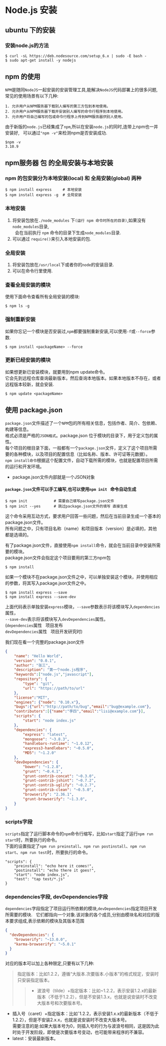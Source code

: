 
# Node.js 安装
## ubuntu 下的安装
### 安装node.js的方法
```
$ curl -sL https://deb.nodesource.com/setup_6.x | sudo -E bash -
$ sudo apt-get install -y nodejs
```
## npm 的使用
`NPM`是随同`NodeJS`一起安装的安装管理工具,能解决`NodeJS`代码部署上的很多问题,  
常见的使用场景有以下几种:  
```
1. 允许用户从NPM服务器下载别人编写的第三方包到本地使用。
2. 允许用户从NPM服务器下载并安装别人编写的命令行程序到本地使用。
3. 允许用户将自己编写的包或命令行程序上传到NPM服务器供别人使用。
```
由于新版的`node.js`已经集成了`npm`,所以在安装`node.js`的同时,连带上npm也一并安装好,  
可以通过`"npm -v"`来检测npm是否安装成功.
```
$npm -v
3.10.9
```
## npm服务器 包 的全局安装与本地安装
### npm 的包安装分为本地安装(local) 和 全局安装(global) 两种
```
$ npm install express     # 本地安装
$ npm install express -g  # 全局安装
```
### 本地安装
1. 将安装包放在`./node_modules` 下`(运行 npm 命令时所在的目录)`,如果没有`node_modules`目录,  
   会在当前执行 `npm` 命令的目录下生成`node_modules`目录.
2. 可以通过 `require()`来引入本地安装的包.
### 全局安装
1. 将安装包放在`/usr/local`下或者你的`node`的安装目录.
2. 可以在命令行里使用.
### 查看全局安装的模块
使用下面命令查看所有全局安装的模块:  
```
$ npm ls -g
```
### 强制重新安装
如果你忘记一个模块是否安装过,`npm`都要强制重新安装,可以使用`-f`或`--force`参数.
```
$ npm install <packageName> --force
```
### 更新已经安装的模块
如果想更新已安装模块，就要用到npm update命令。  
它会先到远程仓库查询最新版本，然后查询本地版本。如果本地版本不存在，或者远程版本较新，就会安装.
```
$ npm update <packageName>
```
## 使用 package.json
`package.json`文件描述了一个`NPM`包的所有相关信息，包括作者、简介、包依赖、构建等信息。  
格式必须是严格的`JSON格式`。package.json 位于模块的目录下，用于定义包的属性。  
每个项目的根目录下面，一般都有一个`package.json`文件，定义了这个项目所需要的各种模块，以及项目的配置信息（比如名称、版本、许可证等元数据）。  
`npm install命令`根据这个配置文件，自动下载所需的模块，也就是配置项目所需的运行和开发环境。  
* package.json文件内部就是一个JSON对象  
#### `package.json`文件可以手工编写,也可以使用`npm init ` 命令自动生成
```
$ npm init            # 需要自己填写package.json文件
$ npm init --yes      # 跳过package.json文件的填写 直接生成
```
这个命令采用互动方式，要求用户回答一些问题，然后在当前目录生成一个基本的package.json文件。  
所有问题之中，只有项目名称（name）和项目版本（version）是必填的，其他都是选填的。  

有了package.json文件，直接使用`npm install`命令，就会在当前目录中安装所需要的模块。  
package.json文件会指定这个项目要用的第三方npm包
```
$ npm install
```
如果一个模块不在package.json文件之中，可以单独安装这个模块，并使用相应的参数，将其写入package.json文件之中。
```
$ npm install express --save
$ npm install express --save-dev
```
上面代码表示单独安装`express`模块，`--save`参数表示将该模块写入`dependencies`属性，  
`--save-dev`表示将该模块写入`devDependencies`属性。  
(`dependencies`属性   项目发布  
`devDependencies`属性   项目开发研究时)


我们现在看一个完整的package.json文件
```json
{
	"name": "Hello World",
	"version": "0.0.1",
	"author": "张三",
	"description": "第一个node.js程序",
	"keywords":["node.js","javascript"],
	"repository": {
		"type": "git",
		"url": "https://path/to/url"
	},
	"license":"MIT",
	"engines": {"node": "0.10.x"},
	"bugs":{"url":"http://path/to/bug","email":"bug@example.com"},
	"contributors":[{"name":"李四","email":"lisi@example.com"}],
	"scripts": {
		"start": "node index.js"
	},
	"dependencies": {
		"express": "latest",
		"mongoose": "~3.8.3",
		"handlebars-runtime": "~1.0.12",
		"express3-handlebars": "~0.5.0",
		"MD5": "~1.2.0"
	},
	"devDependencies": {
		"bower": "~1.2.8",
		"grunt": "~0.4.1",
		"grunt-contrib-concat": "~0.3.0",
		"grunt-contrib-jshint": "~0.7.2",
		"grunt-contrib-uglify": "~0.2.7",
		"grunt-contrib-clean": "~0.5.0",
		"browserify": "2.36.1",
		"grunt-browserify": "~1.3.0",
	}
}
```
### scripts字段
`scripts`指定了运行脚本命令的`npm`命令行缩写，比如`start`指定了运行`npm run start`时，所要执行的命令。  
下面的设置指定了`npm run preinstall`、`npm run postinstall`、`npm run start`、`npm run test`时，所要执行的命令。
```
"scripts": {
    "preinstall": "echo here it comes!",
    "postinstall": "echo there it goes!",
    "start": "node index.js",
    "test": "tap test/*.js"
}
```
### dependencies字段, devDependencies字段
`dependencies`字段指定了项目运行所依赖的模块,`devDependencies`指定项目开发所需要的模块.  
它们都指向一个对象.该对象的各个成员,分别由模块名和对应的版本要求组成,表示依赖的模块及其版本范围
```json
{
  "devDependencies": {
    "browserify": "~13.0.0",
    "karma-browserify": "~5.0.1"
  }
}
```
对应的版本可以加上各种限定,只要有以下几种:  
> 指定版本：比如1.2.2，遵循“大版本.次要版本.小版本”的格式规定，安装时只安装指定版本。
>> * 波浪号（tilde）+指定版本：比如~1.2.2，表示安装1.2.x的最新版本（不低于1.2.2），但是不安装1.3.x，也就是说安装时不改变大版本号和次要版本号。
   * 插入号（caret）+指定版本：比如ˆ1.2.2，表示安装1.x.x的最新版本（不低于1.2.2），但是不安装2.x.x，也就是说安装时不改变大版本号。  
     需要注意的是:如果大版本号为0，则插入号的行为与波浪号相同，这是因为此时处于开发阶段，即使是次要版本号变动，也可能带来程序的不兼容。
  *  latest：安装最新版本。
